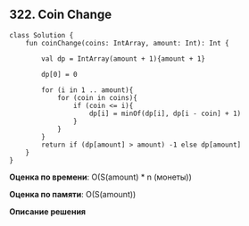 ## 322. Coin Change



``` 
class Solution {
    fun coinChange(coins: IntArray, amount: Int): Int {
        
        val dp = IntArray(amount + 1){amount + 1}

        dp[0] = 0

        for (i in 1 .. amount){
            for (coin in coins){
                if (coin <= i){
                    dp[i] = minOf(dp[i], dp[i - coin] + 1)
                }
            }
        }
        return if (dp[amount] > amount) -1 else dp[amount]
    }
}

```

**Оценка по времени**: O(S(amount) * n (монеты))


**Оценка по памяти**: O(S(amount))


**Описание решения**
```

```


